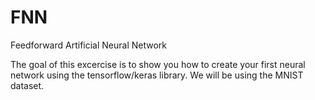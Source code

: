 # FNN
Feedforward Artificial Neural Network

The goal of this excercise is to show you how to create your first neural network using the tensorflow/keras library. We will be using the MNIST dataset.
